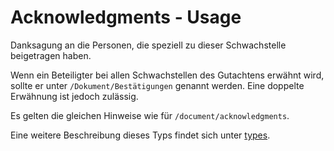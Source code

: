 # Acknowledgments - Usage

Danksagung an die Personen, die speziell zu dieser Schwachstelle beigetragen haben.

Wenn ein Beteiligter bei allen Schwachstellen des Gutachtens erwähnt wird, sollte er unter `/Dokument/Bestätigungen` genannt werden.
Eine doppelte Erwähnung ist jedoch zulässig.

Es gelten die gleichen Hinweise wie für `/document/acknowledgments`.

Eine weitere Beschreibung dieses Typs findet sich unter [types](types/acknowledgments-usage.de.md).